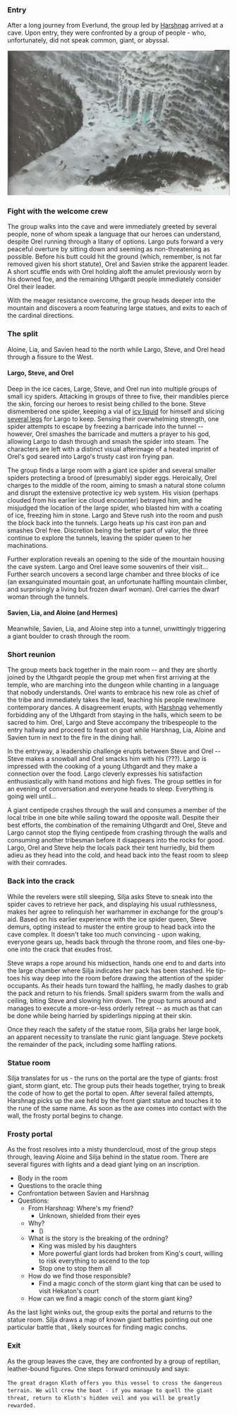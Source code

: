 <!-- TITLE: Ice Cave -->
<!-- SUBTITLE: Spiders, Dragons, and Boulders: Oh My! -->

### Entry
After a long journey from Everlund, the group led by [Harshnag](/people/harshnag) arrived at a cave.  Upon entry, they were confronted by a group of people - who, unfortunately, did not speak common, giant, or abyssal.

![Eye Of The All Father](/uploads/eye-of-the-all-father.jpg "Eye Of The All Father")

### Fight with the welcome crew

The group walks into the cave and were immediately greeted by several people, none of whom speak a language that our heroes can understand, despite Orel running through a litany of options.  Largo puts forward a very peaceful overture by sitting down and seeming as non-threatening as possible.  Before his butt could hit the ground (which, remember, is not far removed given his short statute), Orel and Savien strike the apparent leader.  A short scuffle ends with Orel holding aloft the amulet previously worn by his downed foe, and the remaining Uthgardt people immediately consider Orel their leader.  

With the meager resistance overcome, the group heads deeper into the mountain and discovers a room featuring large statues, and exits to each of the cardinal directions.

### The split
Aloine, Lia, and Savien head to the north while Largo, Steve, and Orel head through a fissure to the West.

#### Largo, Steve, and Orel
Deep in the ice caces, Large, Steve, and Orel run into multiple groups of small icy spiders.  Attacking in groups of three to five, their mandibles pierce the skin, forcing our heroes to resist being chilled to the bone.  Steve dismembered one spider, keeping a vial of [icy liquid](/items/icy-spider-juice) for himself and slicing [several legs](/items/icy-spider-legs) for Largo to keep.  Sensing their overwhelming strength, one spider attempts to escape by freezing a barricade into the tunnel -- however, Orel smashes the barricade and mutters a prayer to his god, allowing Largo to dash through and smash the spider into steam. The characters are left with a distinct visual afterimage of a heated imprint of Orel's god seared into Largo's trusty cast iron frying pan.

The group finds a large room with a giant ice spider and several smaller spiders protecting a brood of (presumably) sipder eggs.  Heroically, Orel charges to the middle of the room, aiming to smash a natural stone column and disrupt the extensive protective icy web system.  His vision (perhaps clouded from his earlier ice cloud encounter) betrayed him, and he misjudged the location of the large spider, who blasted him with a coating of ice, freezing him in stone.  Largo and Steve rush into the room and push the block back into the tunnels.  Largo heats up his cast iron pan and smashes Orel free.  Discretion being the better part of valor, the three continue to explore the tunnels, leaving the spider queen to her machinations.

Further exploration reveals an opening to the side of the mountain housing the cave system.  Largo and Orel leave some souvenirs of their visit...  Further search uncovers a second large chamber and three blocks of ice (an exsanguinated mountain goat, an unfortunate halfling mountain climber, and surprisingly a living but frozen dwarf woman).  Orel carries the dwarf woman through the tunnels.

#### Savien, Lia, and Aloine (and Hermes)
Meanwhile, Savien, Lia, and Aloine step into a tunnel, unwittingly triggering a giant boulder to crash through the room.  

### Short reunion
The group meets back together in the main room -- and they are shortly joined by the Uthgardt people the group met when first arriving at the temple, who are marching into the dungeon while chanting in a language that nobody understands.  Orel wants to embrace his new role as chief of the tribe and immediately takes the lead, teaching his people new/more contemporary dances.  A disagreement erupts, with [Harshnag](/people/harshnag) vehemently forbidding any of the Uthgardt from staying in the halls, which seem to be sacred to him.  Orel, Largo and Steve accompany the tribespeople to the entry hallway and proceed to feast on goat while Harshnag, Lia, Aloine and Savien turn in next to the fire in the dining hall. 

In the entryway, a leadership challenge erupts between Steve and Orel -- Steve makes a snowball and Orel smacks him with his (???).  Largo is impressed with the cooking of a young Uthgardt and they make a connection over the food.  Largo cleverly expresses his satisfaction enthusiastically with hand motions and high fives.  The group settles in for an evening of conversation and everyone heads to sleep.  Everything is going well until...

A giant centipede crashes through the wall and consumes a member of the local tribe in one bite while sailing toward the opposite wall.  Despite their best efforts, the combination of the remaining Uthgardt and Orel, Steve and Largo cannot stop the flying centipede from crashing through the walls and consuming another tribesman before it disappears into the rocks for good.  Largo, Orel and Steve help the locals pack their tent hurriedly, bid them adieu as they head into the cold, and head back into the feast room to sleep with their comrades.

### Back into the crack
While the revelers were still sleeping, Silja asks Steve to sneak into the spider caves to retrieve her pack, and displaying his usual ruthlessness, makes her agree to relinquish her warhammer in exchange for the group's aid.  Based on his earlier experience with the ice spider queen, Steve demurs, opting instead to muster the entire group to head back into the cave complex.  It doesn't take too much convincing - upon waking, everyone gears up, heads back through the throne room, and files one-by-one into the crack that exudes frost.  

Steve wraps a rope around his midsection, hands one end to and darts into the large chamber where Silja indicates her pack has been stashed. He tip-toes his way deep into the room before drawing the attention of the spider occupants.  As their heads turn toward the halfling, he madly dashes to grab the pack and return to his friends.  Small spiders swarm from the walls and ceiling, biting Steve and slowing him down.  The group turns around and manages to execute a more-or-less orderly retreat -- as much as that can be done while being harried by spiderlings nipping at their skin.

Once they reach the safety of the statue room, Silja grabs her large book, an apparent necessity to translate the runic giant language.  Steve pockets the remainder of the pack, including some halfling rations.

### Statue room
Silja translates for us - the runs on the portal are the type of giants: frost giant, storm giant, etc.
The group puts their heads together, trying to break the code of how to get the portal to open. After several failed attempts, Harshnag picks up the axe held by the front giant statue and touches it to the rune of the same name.  As soon as the axe comes into contact with the wall, the frosty portal begins to change.

### Frosty portal
As the frost resolves into a misty thundercloud, most of the group steps through, leaving Aloine and Silja behind in the statue room.  There are several figures with lights and a dead giant lying on an inscription.

- Body in the room
- Questions to the oracle thing
- Confrontation between Savien and Harshnag
- Questions:
	- From Harshnag: Where's my friend?
		- Unknown, shielded from their eyes
	- Why?
		- ()
	- What is the story is the breaking of the ordning?
		- King was misled by his daughters
		- More powerful giant lords had broken from King's court, willing to risk everything to ascend to the top
		- Stop one to stop them all
	- How do we find those responsible?
		- Find a magic conch of the storm giant king that can be used to visit Hekaton's court
	- How can we find a magic conch of the storm giant king?

As the last light winks out, the group exits the portal and returns to the statue room.  Silja draws a map of known giant battles pointing out one particular battle that , likely sources for finding magic conchs.

### Exit
As the group leaves the cave, they are confronted by a group of reptilian, leather-bound figures.  One steps forward ominously and says: 

`The great dragon Kloth offers you this vessel to cross the dangerous terrain. We will crew the boat - if you manage to quell the giant threat, return to Kloth's hidden veil and you will be greatly rewarded.`